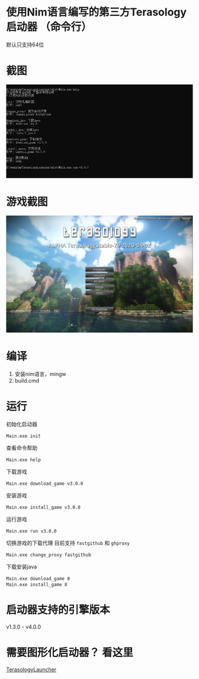 # 使用Nim语言编写的第三方Terasology启动器 （命令行）
默认只支持64位
# 截图
![截图](1.png)
# 游戏截图
![游戏截图](2.png)
# 编译
1. 安装nim语言，mingw
2. build.cmd

# 运行
初始化启动器
```
Main.exe init
```
查看命令帮助 
```
Main.exe help
```
下载游戏
```
Main.exe download_game v3.0.0
```
安装游戏
```
Main.exe install_game v3.0.0
```
运行游戏
```
Main.exe run v3.0.0
```
切换游戏的下载代理 目前支持 `fastgithub` 和 `ghproxy`
```
Main.exe change_proxy fastgithub
```
下载安装java
```
Main.exe download_game 8
Main.exe install_game 8
```
# 启动器支持的引擎版本
v1.3.0 - v4.0.0
# 需要图形化启动器？ 看这里
[TerasologyLauncher](https://github.com/Cjjj-sys/TerasoiogyLauncher)